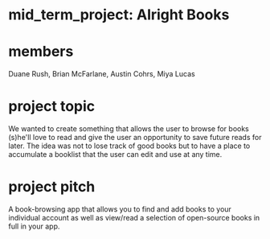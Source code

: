 # mid_term_project: Alright Books

# members
Duane Rush, Brian McFarlane, Austin Cohrs, Miya Lucas

# project topic
We wanted to create something that allows the user to browse for books (s)he'll love to read and give the user an opportunity to save future reads for later. The idea was not to lose track of good books but to have a place to accumulate a booklist that the user can edit and use at any time.

# project pitch
A book-browsing app that allows you to find and add books to your individual account as well as view/read a selection of open-source books in full in your app.
